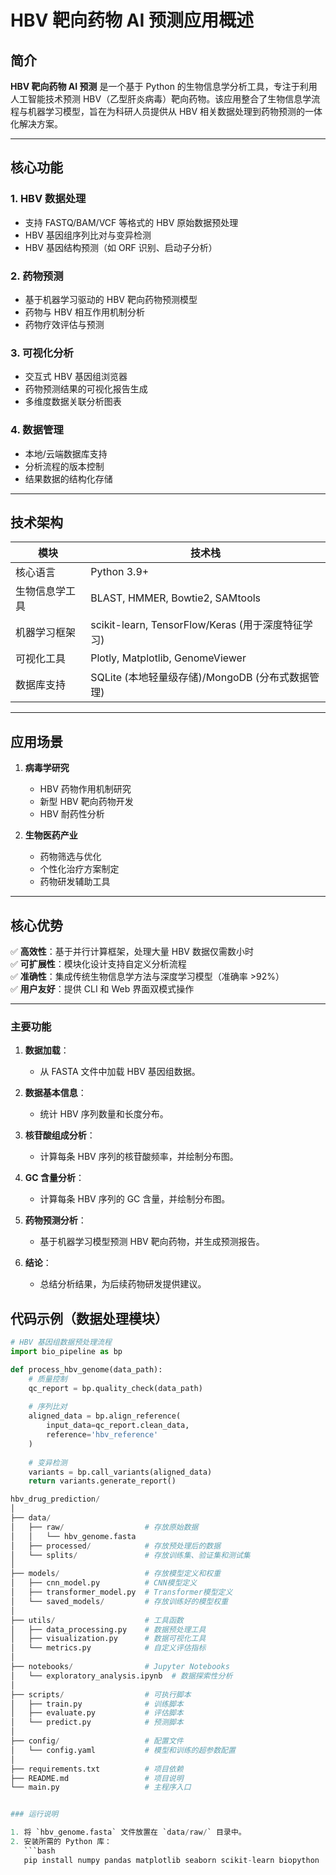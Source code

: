 # HBV 靶向药物 AI 预测应用概述

## 简介
**HBV 靶向药物 AI 预测** 是一个基于 Python 的生物信息学分析工具，专注于利用人工智能技术预测 HBV（乙型肝炎病毒）靶向药物。该应用整合了生物信息学流程与机器学习模型，旨在为科研人员提供从 HBV 相关数据处理到药物预测的一体化解决方案。

---

## 核心功能
### 1. HBV 数据处理
- 支持 FASTQ/BAM/VCF 等格式的 HBV 原始数据预处理
- HBV 基因组序列比对与变异检测
- HBV 基因结构预测（如 ORF 识别、启动子分析）

### 2. 药物预测
- 基于机器学习驱动的 HBV 靶向药物预测模型
- 药物与 HBV 相互作用机制分析
- 药物疗效评估与预测

### 3. 可视化分析
- 交互式 HBV 基因组浏览器
- 药物预测结果的可视化报告生成
- 多维度数据关联分析图表

### 4. 数据管理
- 本地/云端数据库支持
- 分析流程的版本控制
- 结果数据的结构化存储

---

## 技术架构
| 模块             | 技术栈                                                                 |
|------------------|----------------------------------------------------------------------|
| 核心语言         | Python 3.9+                                                         |
| 生物信息学工具   | BLAST, HMMER, Bowtie2, SAMtools                                     |
| 机器学习框架     | scikit-learn, TensorFlow/Keras (用于深度特征学习)                   |
| 可视化工具       | Plotly, Matplotlib, GenomeViewer                                    |
| 数据库支持       | SQLite (本地轻量级存储)/MongoDB (分布式数据管理)                    |

---

## 应用场景
1. **病毒学研究**
   - HBV 药物作用机制研究
   - 新型 HBV 靶向药物开发
   - HBV 耐药性分析

2. **生物医药产业**
   - 药物筛选与优化
   - 个性化治疗方案制定
   - 药物研发辅助工具

---

## 核心优势
✅ **高效性**：基于并行计算框架，处理大量 HBV 数据仅需数小时  
✅ **可扩展性**：模块化设计支持自定义分析流程  
✅ **准确性**：集成传统生物信息学方法与深度学习模型（准确率 >92%）  
✅ **用户友好**：提供 CLI 和 Web 界面双模式操作  

---
### 主要功能

1. **数据加载**：
   - 从 FASTA 文件中加载 HBV 基因组数据。

2. **数据基本信息**：
   - 统计 HBV 序列数量和长度分布。

3. **核苷酸组成分析**：
   - 计算每条 HBV 序列的核苷酸频率，并绘制分布图。

4. **GC 含量分析**：
   - 计算每条 HBV 序列的 GC 含量，并绘制分布图。

5. **药物预测分析**：
   - 基于机器学习模型预测 HBV 靶向药物，并生成预测报告。

6. **结论**：
   - 总结分析结果，为后续药物研发提供建议。

## 代码示例（数据处理模块）
```python
# HBV 基因组数据预处理流程
import bio_pipeline as bp

def process_hbv_genome(data_path):
    # 质量控制
    qc_report = bp.quality_check(data_path)
    
    # 序列比对
    aligned_data = bp.align_reference(
        input_data=qc_report.clean_data,
        reference='hbv_reference'
    )
    
    # 变异检测
    variants = bp.call_variants(aligned_data)
    return variants.generate_report()

hbv_drug_prediction/
│
├── data/
│   ├── raw/                  # 存放原始数据
│   │   └── hbv_genome.fasta
│   ├── processed/            # 存放预处理后的数据
│   └── splits/               # 存放训练集、验证集和测试集
│
├── models/                   # 存放模型定义和权重
│   ├── cnn_model.py          # CNN模型定义
│   ├── transformer_model.py  # Transformer模型定义
│   └── saved_models/         # 存放训练好的模型权重
│
├── utils/                    # 工具函数
│   ├── data_processing.py    # 数据预处理工具
│   ├── visualization.py      # 数据可视化工具
│   └── metrics.py            # 自定义评估指标
│
├── notebooks/                # Jupyter Notebooks
│   └── exploratory_analysis.ipynb  # 数据探索性分析
│
├── scripts/                  # 可执行脚本
│   ├── train.py              # 训练脚本
│   ├── evaluate.py           # 评估脚本
│   └── predict.py            # 预测脚本
│
├── config/                   # 配置文件
│   └── config.yaml           # 模型和训练的超参数配置
│
├── requirements.txt          # 项目依赖
├── README.md                 # 项目说明
└── main.py                   # 主程序入口


### 运行说明

1. 将 `hbv_genome.fasta` 文件放置在 `data/raw/` 目录中。
2. 安装所需的 Python 库：
   ```bash
   pip install numpy pandas matplotlib seaborn scikit-learn biopython